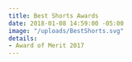```yaml
---
title: Best Shorts Awards
date: 2018-01-08 14:59:00 -05:00
image: "/uploads/BestShorts.svg"
details:
- Award of Merit 2017
---
```


